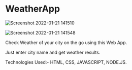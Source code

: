 # WeatherApp

![Screenshot 2022-01-21 141510](https://user-images.githubusercontent.com/54941875/150495320-b0f9bde2-89d3-4ccb-bf3a-e25d5e3cc441.jpg)

![Screenshot 2022-01-21 141548](https://user-images.githubusercontent.com/54941875/150495388-782c730a-6871-49a2-b03a-1de590136150.jpg)

Check Weather of your city on the go using this Web App.

Just enter city name and get weather results.

Technologies Used:- HTML, CSS, JAVASCRIPT, NODE.JS.

